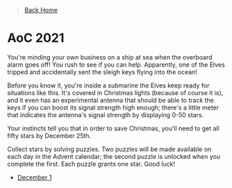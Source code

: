 > [Back Home](/)

# AoC 2021

You're minding your own business on a ship at sea when the overboard alarm goes off! You rush to see if you can help. Apparently, one of the Elves tripped and accidentally sent the sleigh keys flying into the ocean!

Before you know it, you're inside a submarine the Elves keep ready for situations like this. It's covered in Christmas lights (because of course it is), and it even has an experimental antenna that should be able to track the keys if you can boost its signal strength high enough; there's a little meter that indicates the antenna's signal strength by displaying 0-50 stars.

Your instincts tell you that in order to save Christmas, you'll need to get all fifty stars by December 25th.

Collect stars by solving puzzles. Two puzzles will be made available on each day in the Advent calendar; the second puzzle is unlocked when you complete the first. Each puzzle grants one star. Good luck!

* [December 1](01/)
<!-- * [December 2](02/) -->
<!-- * [December 3](03/) -->
<!-- * [December 4](04/) -->
<!-- * [December 5](05/) -->
<!-- * [December 6](06/) -->
<!-- * [December 7](07/) -->
<!-- * [December 8](08/) -->
<!-- * [December 9](09/) -->
<!-- * [December 10](10/) -->
<!-- * [December 11](11/) -->
<!-- * [December 12](12/) -->
<!-- * [December 13](13/) -->
<!-- * [December 14](14/) -->
<!-- * [December 15](15/) -->
<!-- * [December 16](16/) -->
<!-- * [December 17](17/) -->
<!-- * [December 18](18/) -->
<!-- * [December 19](19/) -->
<!-- * [December 20](20/) -->
<!-- * [December 21](21/) -->
<!-- * [December 22](22/) -->
<!-- * [December 23](23/) -->
<!-- * [December 24](24/) -->
<!-- * [December 25](25/) -->
